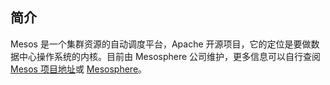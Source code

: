 ## 简介
Mesos 是一个集群资源的自动调度平台，Apache 开源项目，它的定位是要做数据中心操作系统的内核。目前由 Mesosphere 公司维护，更多信息可以自行查阅 [Mesos 项目地址](http://mesos.apache.org/)或 [Mesosphere](https://mesosphere.com)。
